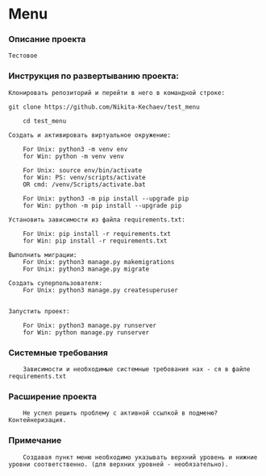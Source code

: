 # Menu
### Описание проекта
    Тестовое

### Инструкция по развертыванию проекта:

    Клонировать репозиторий и перейти в него в командной строке:

    git clone https://github.com/Nikita-Kechaev/test_menu

        cd test_menu

    Cоздать и активировать виртуальное окружение:

        For Unix: python3 -m venv env
        for Win: python -m venv venv

        For Unix: source env/bin/activate
        for Win: PS: venv/scripts/activate
        OR cmd: /venv/Scripts/activate.bat

        For Unix: python3 -m pip install --upgrade pip
        for Win: python -m pip install --upgrade pip

    Установить зависимости из файла requirements.txt:

        For Unix: pip install -r requirements.txt
        for Win: pip install -r requirements.txt

    Выполнить миграции:
        For Unix: python3 manage.py makemigrations
        For Unix: python3 manage.py migrate
     
    Создать суперпользователя:
        For Unix: python3 manage.py createsuperuser
        
 
    Запустить проект:

        For Unix: python3 manage.py runserver
        for Win: python manage.py runserver

### Системные требования
        Зависимости и необходимые системные требования нах - ся в файле requirements.txt
    
### Расширение проекта
        Не успел решить проблему с активной ссылкой в подменю? Контейнеризация.
    
### Примечание
        Создавая пункт меню необходимо указывать верхний уровень и нижние уровни соответственно. (для верхних уровней - необязательно). 
    

